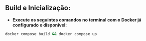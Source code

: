 ## **Build e Inicialização:**

- **Execute os seguintes comandos no terminal com o Docker já configurado e disponível:**

```bash
docker compose build && docker compose up
```